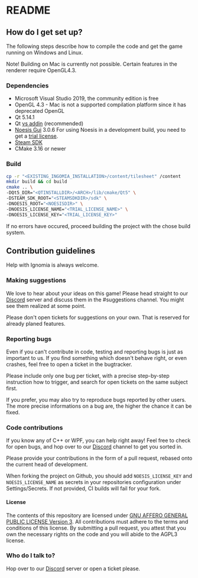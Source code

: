 # README #

## How do I get set up? ##

The following steps describe how to compile the code and get the game running on Windows and Linux.

Note! Building on Mac is currently not possible. Certain features in the renderer require OpenGL4.3.

### Dependencies ###

* Microsoft Visual Studio 2019, the community edition is free
* OpenGL 4.3 - Mac is not a supported compilation platform since it has deprecated OpenGL
* Qt 5.14.1
* Qt [vs addin](http://download.qt.io/official_releases/vsaddin/2.5.2/) (recommended)
* [Noesis Gui](https://www.noesisengine.com/developers/downloads.php) 3.0.6
  For using Noesis in a development build, you need to get a [trial license](https://www.noesisengine.com/trial/).
* [Steam SDK](https://partner.steamgames.com/doc/sdk)
* CMake 3.16 or newer

### Build ###

```bash
cp -r "<EXISTING_INGOMIA_INSTALLATION>/content/tilesheet" /content
mkdir build && cd build
cmake .. \
-DQt5_DIR="<QTINSTALLDIR>/<ARCH>/lib/cmake/Qt5" \
-DSTEAM_SDK_ROOT="<STEAMSDKDIR>/sdk" \
-DNOESIS_ROOT="<NOESISDIR>" \
-DNOESIS_LICENSE_NAME="<TRIAL_LICENSE_NAME>" \
-DNOESIS_LICENSE_KEY="<TRIAL_LICENSE_KEY>"
```

If no errors have occured, proceed building the project with the chose build system.

## Contribution guidelines ##

Help with Ignomia is always welcome.

### Making suggestions ###

We love to hear about your ideas on this game! Please head straight to our [Discord](https://discord.gg/DCSmxVD) server and discuss them in the #suggestions channel. You might see them realized at some point.

Please don't open tickets for suggestions on your own. That is reserved for already planed features.

### Reporting bugs ###

Even if you can't contribute in code, testing and reporting bugs is just as important to us. If you find something which doesn't behave right, or even crashes, feel free to open a ticket in the bugtracker.

Please include only one bug per ticket, with a precise step-by-step instruction how to trigger, and search for open tickets on the same subject first.

If you prefer, you may also try to reproduce bugs reported by other users. The more precise informations on a bug are, the higher the chance it can be fixed.

### Code contributions ###

If you know any of C++ or WPF, you can help right away! Feel free to check for open bugs, and hop over to our [Discord](https://discord.gg/DCSmxVD) channel to get you sorted in.

Please provide your contributions in the form of a pull request, rebased onto the current head of development.

When forking the project on Github, you should add `NOESIS_LICENSE_KEY` and `NOESIS_LICENSE_NAME` as secrets in your repositories configuration under Settings/Secrets. If not provided, CI builds will fail for your fork.

#### License ####

The contents of this repository are licensed under [GNU AFFERO GENERAL PUBLIC LICENSE Version 3](LICENSE). All contributions must adhere to the terms and conditions of this license. By submitting a pull request, you attest that you own the necessary rights on the code and you will abide to the AGPL3 license.

### Who do I talk to? ###

Hop over to our [Discord](https://discord.gg/DCSmxVD) server or open a ticket please.
